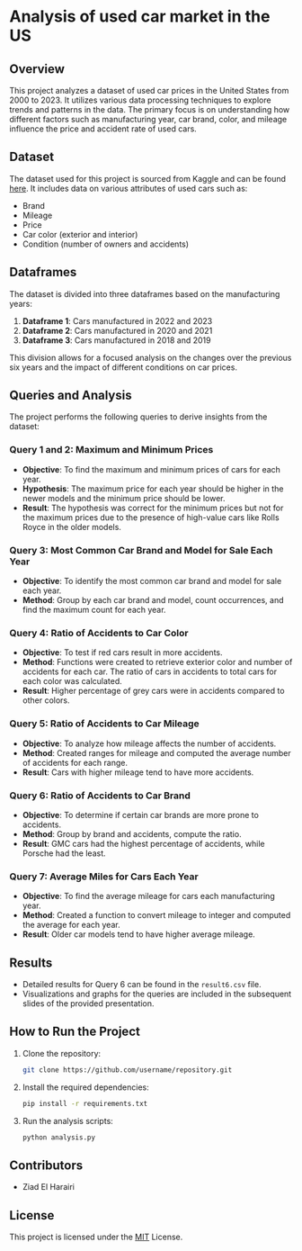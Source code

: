 # Analysis of used car market in the US

## Overview
This project analyzes a dataset of used car prices in the United States from 2000 to 2023. It utilizes various data processing techniques to explore trends and patterns in the data. The primary focus is on understanding how different factors such as manufacturing year, car brand, color, and mileage influence the price and accident rate of used cars.

## Dataset
The dataset used for this project is sourced from Kaggle and can be found [here](https://www.kaggle.com/datasets/ayaz11/used-car-price-prediction). It includes data on various attributes of used cars such as:
- Brand
- Mileage
- Price
- Car color (exterior and interior)
- Condition (number of owners and accidents)

## Dataframes
The dataset is divided into three dataframes based on the manufacturing years:
1. **Dataframe 1**: Cars manufactured in 2022 and 2023
2. **Dataframe 2**: Cars manufactured in 2020 and 2021
3. **Dataframe 3**: Cars manufactured in 2018 and 2019

This division allows for a focused analysis on the changes over the previous six years and the impact of different conditions on car prices.

## Queries and Analysis
The project performs the following queries to derive insights from the dataset:

### Query 1 and 2: Maximum and Minimum Prices
- **Objective**: To find the maximum and minimum prices of cars for each year.
- **Hypothesis**: The maximum price for each year should be higher in the newer models and the minimum price should be lower.
- **Result**: The hypothesis was correct for the minimum prices but not for the maximum prices due to the presence of high-value cars like Rolls Royce in the older models.

### Query 3: Most Common Car Brand and Model for Sale Each Year
- **Objective**: To identify the most common car brand and model for sale each year.
- **Method**: Group by each car brand and model, count occurrences, and find the maximum count for each year.

### Query 4: Ratio of Accidents to Car Color
- **Objective**: To test if red cars result in more accidents.
- **Method**: Functions were created to retrieve exterior color and number of accidents for each car. The ratio of cars in accidents to total cars for each color was calculated.
- **Result**: Higher percentage of grey cars were in accidents compared to other colors.

### Query 5: Ratio of Accidents to Car Mileage
- **Objective**: To analyze how mileage affects the number of accidents.
- **Method**: Created ranges for mileage and computed the average number of accidents for each range.
- **Result**: Cars with higher mileage tend to have more accidents.

### Query 6: Ratio of Accidents to Car Brand
- **Objective**: To determine if certain car brands are more prone to accidents.
- **Method**: Group by brand and accidents, compute the ratio.
- **Result**: GMC cars had the highest percentage of accidents, while Porsche had the least.

### Query 7: Average Miles for Cars Each Year
- **Objective**: To find the average mileage for cars each manufacturing year.
- **Method**: Created a function to convert mileage to integer and computed the average for each year.
- **Result**: Older car models tend to have higher average mileage.

## Results
- Detailed results for Query 6 can be found in the `result6.csv` file.
- Visualizations and graphs for the queries are included in the subsequent slides of the provided presentation.

## How to Run the Project
1. Clone the repository:
    ```sh
    git clone https://github.com/username/repository.git
    ```
2. Install the required dependencies:
    ```sh
    pip install -r requirements.txt
    ```
3. Run the analysis scripts:
    ```sh
    python analysis.py
    ```

## Contributors
- Ziad El Harairi

## License
This project is licensed under the [MIT](https://choosealicense.com/licenses/mit/) License.